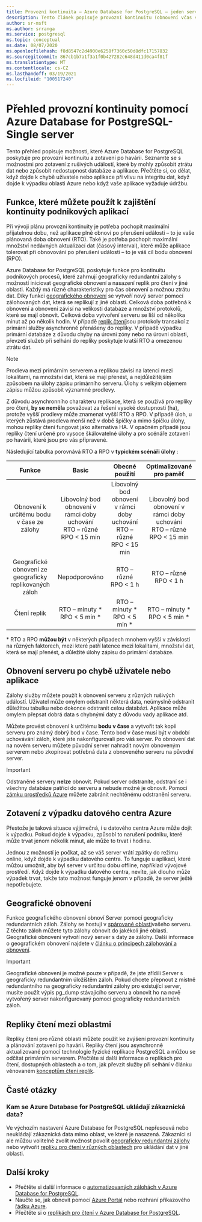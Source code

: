 ```yaml
---
title: Provozní kontinuita – Azure Database for PostgreSQL – jeden server
description: Tento článek popisuje provozní kontinuitu (obnovení včas v čase, výpadky datového centra, geografické obnovení a repliky) při použití Azure Database for PostgreSQL.
author: sr-msft
ms.author: srranga
ms.service: postgresql
ms.topic: conceptual
ms.date: 08/07/2020
ms.openlocfilehash: f8d8547c2d4900e6258f7360c50d8dfc17157832
ms.sourcegitcommit: 867cb1b7a1f3a1f0b427282c648d411d0ca4f81f
ms.translationtype: MT
ms.contentlocale: cs-CZ
ms.lasthandoff: 03/19/2021
ms.locfileid: "100517240"
---
```

# <a name="overview-of-business-continuity-with-azure-database-for-postgresql---single-server"></a>Přehled provozní kontinuity pomocí Azure Database for PostgreSQL-Single server

Tento přehled popisuje možnosti, které Azure Database for PostgreSQL poskytuje pro provozní kontinuitu a zotavení po havárii. Seznamte se s možnostmi pro zotavení z rušivých událostí, které by mohly způsobit ztrátu dat nebo způsobit nedostupnost databáze a aplikace. Přečtěte si, co dělat, když dojde k chybě uživatele nebo aplikace při vlivu na integritu dat, když dojde k výpadku oblasti Azure nebo když vaše aplikace vyžaduje údržbu.

## <a name="features-that-you-can-use-to-provide-business-continuity"></a>Funkce, které můžete použít k zajištění kontinuity podnikových aplikací

Při vývoji plánu provozní kontinuity je potřeba pochopit maximální přijatelnou dobu, než aplikace plně obnoví po přerušení události – to je vaše plánovaná doba obnovení (RTO). Také je potřeba pochopit maximální množství nedávných aktualizací dat (časový interval), které může aplikace tolerovat při obnovování po přerušení události – to je váš cíl bodu obnovení (RPO).

Azure Database for PostgreSQL poskytuje funkce pro kontinuitu podnikových procesů, které zahrnují geograficky redundantní zálohy s možností iniciovat geografické obnovení a nasazení replik pro čtení v jiné oblasti. Každý má různé charakteristiky pro čas obnovení a možnou ztrátu dat. Díky funkci [geografického obnovení](concepts-backup.md) se vytvoří nový server pomocí zálohovaných dat, která se replikují z jiné oblasti. Celková doba potřebná k obnovení a obnovení závisí na velikosti databáze a množství protokolů, které se mají obnovit. Celková doba vytvoření serveru se liší od několika minut až po několik hodin. V případě [replik čtení](concepts-read-replicas.md)jsou protokoly transakcí z primární služby asynchronně přenášeny do repliky. V případě výpadku primární databáze z důvodu chyby na úrovni zóny nebo na úrovni oblasti, převzetí služeb při selhání do repliky poskytuje kratší RTO a omezenou ztrátu dat.

> [!NOTE]
> Prodleva mezi primárním serverem a replikou závisí na latenci mezi lokalitami, na množství dat, která se mají přenést, a nejdůležitějším způsobem na úlohy zápisu primárního serveru. Úlohy s velkým objemem zápisu můžou způsobit významné prodlevy. 
>
> Z důvodu asynchronního charakteru replikace, která se používá pro repliky pro čtení, **by se neměla** považovat za řešení vysoké dostupnosti (ha), protože vyšší prodlevy může znamenat vyšší RTO a RPO. V případě úloh, u kterých zůstává prodleva menší než v době špičky a mimo špičku úlohy, mohou repliky čtení fungovat jako alternativa HA. V opačném případě jsou repliky čtení určené pro vysoce škálovatelné úlohy a pro scénáře zotavení po havárii, které jsou pro vás připravené.

Následující tabulka porovnává RTO a RPO v **typickém scénáři úlohy** :

| **Funkce** | **Basic** | **Obecné použití** | **Optimalizované pro paměť** |
| :------------: | :-------: | :-----------------: | :------------------: |
| Obnovení k určitému bodu v čase ze zálohy | Libovolný bod obnovení v rámci doby uchování <br/> RTO – různé <br/>RPO < 15 min| Libovolný bod obnovení v rámci doby uchování <br/> RTO – různé <br/>RPO < 15 min | Libovolný bod obnovení v rámci doby uchování <br/> RTO – různé <br/>RPO < 15 min |
| Geografické obnovení ze geograficky replikovaných záloh | Nepodporováno | RTO – různé <br/>RPO < 1 h | RTO – různé <br/>RPO < 1 h |
| Čtení replik | RTO – minuty * <br/>RPO < 5 min * | RTO – minuty * <br/>RPO < 5 min *| RTO – minuty * <br/>RPO < 5 min *|

 \* RTO a RPO **můžou být** v některých případech mnohem vyšší v závislosti na různých faktorech, mezi které patří latence mezi lokalitami, množství dat, která se mají přenést, a důležité úlohy zápisu do primární databáze. 

## <a name="recover-a-server-after-a-user-or-application-error"></a>Obnovení serveru po chybě uživatele nebo aplikace

Zálohy služby můžete použít k obnovení serveru z různých rušivých událostí. Uživatel může omylem odstranit některá data, neúmyslně odstranit důležitou tabulku nebo dokonce odstranit celou databázi. Aplikace může omylem přepsat dobrá data s chybnými daty z důvodu vady aplikace atd.

Můžete provést obnovení k určitému **bodu v čase** a vytvořit tak kopii serveru pro známý dobrý bod v čase. Tento bod v čase musí být v období uchovávání záloh, které jste nakonfigurovali pro váš server. Po obnovení dat na novém serveru můžete původní server nahradit novým obnoveným serverem nebo zkopírovat potřebná data z obnoveného serveru na původní server.

> [!IMPORTANT]
> Odstraněné servery **nelze** obnovit. Pokud server odstraníte, odstraní se i všechny databáze patřící do serveru a nebude možné je obnovit. Pomocí [zámku prostředků Azure](../azure-resource-manager/management/lock-resources.md) můžete zabránit nechtěnému odstranění serveru.

## <a name="recover-from-an-azure-data-center-outage"></a>Zotavení z výpadku datového centra Azure

Přestože je taková situace výjimečná, i u datového centra Azure může dojít k výpadku. Pokud dojde k výpadku, způsobí to narušení podniku, které může trvat jenom několik minut, ale může to trvat i hodinu.

Jednou z možností je počkat, až se váš server vrátí zpátky do režimu online, když dojde k výpadku datového centra. To funguje u aplikací, které můžou umožnit, aby byl server v určitou dobu offline, například vývojové prostředí. Když dojde k výpadku datového centra, nevíte, jak dlouho může výpadek trvat, takže tato možnost funguje jenom v případě, že server ještě nepotřebujete.

## <a name="geo-restore"></a>Geografické obnovení

Funkce geografického obnovení obnoví Server pomocí geograficky redundantních záloh. Zálohy se hostují v [spárované oblasti](../best-practices-availability-paired-regions.md)vašeho serveru. Z těchto záloh můžete tyto zálohy obnovit do jakékoli jiné oblasti. Geografické obnovení vytvoří nový server s daty ze zálohy. Další informace o geografickém obnovení najdete v [článku o principech zálohování a obnovení](concepts-backup.md).

> [!IMPORTANT]
> Geografické obnovení je možné pouze v případě, že jste zřídili Server s geograficky redundantním úložištěm záloh. Pokud chcete přepnout z místně redundantního na geograficky redundantní zálohy pro existující server, musíte použít výpis pg_dump stávajícího serveru a obnovit ho na nově vytvořený server nakonfigurovaný pomocí geograficky redundantních záloh.

## <a name="cross-region-read-replicas"></a>Repliky čtení mezi oblastmi
Repliky čtení pro různé oblasti můžete použít ke zvýšení provozní kontinuity a plánování zotavení po havárii. Repliky čtení jsou asynchronně aktualizované pomocí technologie fyzické replikace PostgreSQL a můžou se odčítat primárním serverem. Přečtěte si další informace o replikách pro čtení, dostupných oblastech a o tom, jak převzít služby při selhání v článku věnovaném [konceptům čtení replik](concepts-read-replicas.md). 

## <a name="faq"></a>Časté otázky
### <a name="where-does-azure-database-for-postgresql-store-customer-data"></a>Kam se Azure Database for PostgreSQL ukládají zákaznická data?
Ve výchozím nastavení Azure Database for PostgreSQL nepřesouvá nebo neukládají zákaznická data mimo oblast, ve které je nasazená. Zákazníci si ale můžou volitelně zvolit možnost povolit [geograficky redundantní zálohy](concepts-backup.md#backup-redundancy-options) nebo vytvořit [repliku pro čtení v různých oblastech](concepts-read-replicas.md#cross-region-replication) pro ukládání dat v jiné oblasti.


## <a name="next-steps"></a>Další kroky
- Přečtěte si další informace o [automatizovaných zálohách v Azure Database for PostgreSQL](concepts-backup.md). 
- Naučte se, jak obnovit pomocí [Azure Portal](howto-restore-server-portal.md) nebo rozhraní příkazového [řádku Azure](howto-restore-server-cli.md).
- Přečtěte si o [replikách pro čtení v Azure Database for PostgreSQL](concepts-read-replicas.md).
